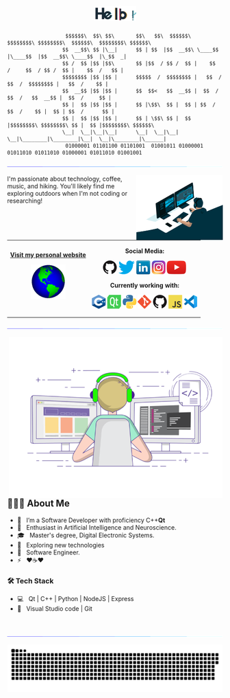 <h1 align="center">
  <a href="https://github.com/Ali-Kazzazi"><img src="https://github.com/Ali-Kazzazi/Ali-kazzazi/blob/master/res/hello.gif?raw=true" width="20%"></a>
</h1>





                       $$$$$$\  $$\ $$\       $$\   $$\  $$$$$$\  $$$$$$$$\ $$$$$$$$\  $$$$$$\  $$$$$$$$\ $$$$$$\ 
                      $$  __$$\ $$ |\__|      $$ | $$  |$$  __$$\ \____$$  |\____$$  |$$  __$$\ \____$$  |\_$$  _|
                      $$ /  $$ |$$ |$$\       $$ |$$  / $$ /  $$ |    $$  /     $$  / $$ /  $$ |    $$  /   $$ |  
                      $$$$$$$$ |$$ |$$ |      $$$$$  /  $$$$$$$$ |   $$  /     $$  /  $$$$$$$$ |   $$  /    $$ |  
                      $$  __$$ |$$ |$$ |      $$  $$<   $$  __$$ |  $$  /     $$  /   $$  __$$ |  $$  /     $$ |  
                      $$ |  $$ |$$ |$$ |      $$ |\$$\  $$ |  $$ | $$  /     $$  /    $$ |  $$ | $$  /      $$ |  
                      $$ |  $$ |$$ |$$ |      $$ | \$$\ $$ |  $$ |$$$$$$$$\ $$$$$$$$\ $$ |  $$ |$$$$$$$$\ $$$$$$\ 
                      \__|  \__|\__|\__|      \__|  \__|\__|  \__|\________|\________|\__|  \__|\________|\______|
                       01000001 01101100 01101001  01001011 01000001 01011010 01011010 01000001 01011010 01001001 



<a href="https://www.youtube.com/watch?v=dQw4w9WgXcQ"><img src="https://github.com/Ali-Kazzazi/Ali-kazzazi/blob/master/res/115834477-dbab4500-a447-11eb-908a-139a6edaec5c.gif"></a>


<img align="right" alt="GIF" src="https://github.com/Ali-Kazzazi/Ali-kazzazi/blob/master/res/code.gif?raw=true" width="40%" />

I'm passionate about technology, coffee, music, and hiking. You'll likely find me exploring outdoors when I'm not coding or researching!


<table width="100%">
<tr>
<td align="center">
<a href="https://Ali-Kazzazi.github.io">
<strong>Visit my personal website </strong>
<br />
<p>
<a href="https://Ali-Kazzazi.github.io"><img alt="globe" height="80" src="res/globe.gif"></a>
</a>
</p>
</td>

<td align="center">

**Social Media:**

[![GitHub](res/github.png)](https://github.com/Ali-Kazzazi)
[![Twitter](res/twitter.png)](https://twitter.com/__AliKazzazi__)
[![LinkedIn](res/linkedin.png)](https://www.linkedin.com/in/alikazzazi/)
[![Instagram](res/instagram.png)](https://www.instagram.com/ali.kazzazi.94/)
[![YouTube](res/youtube.png)](https://www.youtube.com/@QuietMetamorphosis)

**Currently working with:**

<a href="https://www.cplusplus.com/" title="cpp"><img src="https://github.com/Ali-Kazzazi/Ali-kazzazi/blob/master/res/cpp.png" width="32" height="32"/></a>
<a href="https://www.qt.io/" title="Qt"><img src="https://github.com/Ali-Kazzazi/Ali-kazzazi/blob/master/res/Qt.png" width="32" height="32"/></a>
<a href="https://www.python.org/" title="Python"><img src="https://github.com/Ali-Kazzazi/Ali-kazzazi/blob/master/res/python.png" /></a>
<a href="https://git-scm.com/" title="Git"><img src="https://github.com/Ali-Kazzazi/Ali-kazzazi/blob/master/res/git.png" /></a>
<a href="https://github.com/" title="GitHub"><img src="https://github.com/Ali-Kazzazi/Ali-kazzazi/blob/master/res/github.png" /></a>
<a href="https://en.wikipedia.org/wiki/JavaScript" title="JavaScript"><img src="https://github.com/Ali-Kazzazi/Ali-kazzazi/blob/master/res/javascript.png" /></a>
<a href="https://code.visualstudio.com/" title="Visual Studio Code"><img src="https://github.com/Ali-Kazzazi/Ali-kazzazi/blob/master/res/vscode.png" /></a>

</td>
</tr>
</table>


<a href="https://www.youtube.com/watch?v=dQw4w9WgXcQ"><img src="https://github.com/Ali-Kazzazi/Ali-kazzazi/blob/master/res/115834477-dbab4500-a447-11eb-908a-139a6edaec5c.gif"></a>

<img align="right" alt="GIF" src="https://github.com/Ali-Kazzazi/Ali-kazzazi/blob/master/res/gif3.gif?raw=true" width="500"/>
<h2> 👨🏻‍💻 About Me </h2>

-   🔭 &nbsp; I’m a Software Developer with proficiency C++<strong>Qt</strong>
-   🌱 &nbsp; Enthusiast in Artificial Intelligence and Neuroscience.
-   🎓 &nbsp; Master's degree, Digital Electronic Systems.
-   🤔 &nbsp; Exploring new technologies 
-   💼 &nbsp; Software Engineer.
-   ⚡ &nbsp; ❤☕❤
<h3>🛠 Tech Stack</h3>

-   💻 &nbsp; Qt | C++ | Python | NodeJS | Express
-   🔧 &nbsp; Visual Studio code | Git

<br>

<!--
<img align="center" src="https://github-readme-stats.vercel.app/api?username=Rikki407&include_all_commits=true&count_private=true&show_icons=true&line_height=20&title_color=7A7ADB&icon_color=2234AE&text_color=D3D3D3&bg_color=0,000000,130F40" alt="Rikki407's Github Stats">
-->


<a href="https://www.youtube.com/watch?v=dQw4w9WgXcQ"><img src="https://github.com/Ali-Kazzazi/Ali-kazzazi/blob/master/res/115834477-dbab4500-a447-11eb-908a-139a6edaec5c.gif"></a>
<p align="center">
  
  <img src="https://github.com/Ali-Kazzazi/Ali-kazzazi/blob/master/res/203324235-72529db4-d567-40fe-abdf-263e56c4689f.svg" alt="just for fun :D"></a>
</p>
